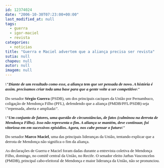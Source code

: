 ```yaml
---
id: 12374024
date: "2006-10-30T07:23:00+00:00"
last_modified_at: null
tags:
  - guerra
  - igor-maciel
  - revista
categories:
  - noticias
title: "Guerra e Maciel advertem que a aliança precisa ser revista"
sutia: null
chapeu: null
autor: null
imagem: null
---
```

<p><B><FONT size=2></p>
<p><P><FONT face=Verdana><EM>\"Diante de um resultado como esse, a aliança tem que ser pensada de novo. A história é assim. precisamos criar toda uma base para que a gente volte a ser competitivo\"</EM></FONT></P></B></p>
<p><P><FONT face=Verdana>Do senador <STRONG>Sérgio Guerra</STRONG> (PSDB), um dos principais caciques da União por Pernambuco, coligação de Mendonça Filho (PFL), defendendo que a aliança (PMDB/PFL/PSDB) seja \"repensada, aberta e ampliada\".</FONT></P><B></p>
<p><P><FONT face=Verdana><EM>\"Um conjunto de fatores, uma questão de circunstâncias, de fatos (culminou na derrota de Mendonça Filho). Isso não representa o fim. A aliança se mantém, deve continuar, foi vitoriosa em em sucessivos episódios. Agora, nos cabe pensar o futuro\"</EM></FONT></P></B></p>
<p><P><FONT face=Verdana>Do senador <STRONG>Marco Maciel</STRONG>, uma das principais lideranças da União, tentando explicar que a derrota de Mendonça não significa o fim da aliança.</FONT></P></p>
<p><P><FONT face=Verdana>As declarações de Guerra e Maciel foram dadas durante a entrevista coletiva de Mendonça Filho, domingo, no comitê central da União, no Recife. O senador eleito Jarbas Vasconcelos (PMDB), principal cabo-eleitoral de Mendonça e maior liderança da União, não se pronunciou.</FONT></P></FONT> </p>
